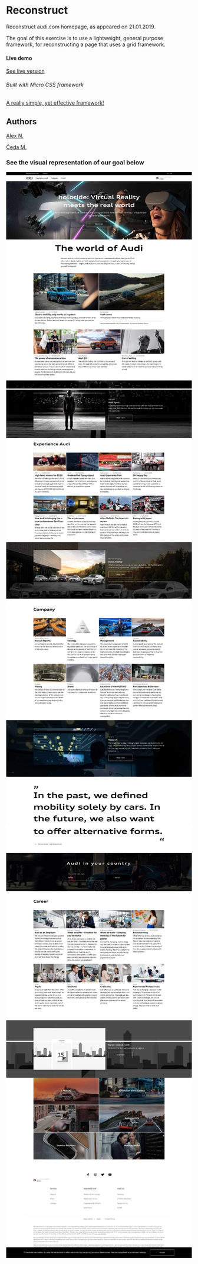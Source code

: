 # Reconstruct
Reconstruct audi.com homepage,
as appeared on 21.01.2019.


The goal of this exercise is to use a lightweight, general purpose framework, for reconstructing a page that uses a grid framework.

#### Live demo

[See live version](https://rawcdn.githack.com/Chedak/reconstruct/0254e8291402c39fb7f583767ec699dc33fdb3ea/index.html)

###### Built with Micro CSS framework
[A really simple, yet effective framework!](https://github.com/nikitin2009/micro-css-framework)


## Authors
[Alex N.](https://github.com/nikitin2009)

[Čeda M.](https://github.com/Chedak)


### See the visual representation of our goal below
![alt text](https://github.com/Chedak/reconstruct/blob/dev/files%20not%20needed%20by%20project%20requirements/snap1.jpg?raw=true)
![alt text](https://github.com/Chedak/reconstruct/blob/dev/files%20not%20needed%20by%20project%20requirements/snap2.jpg?raw=true)
![alt text](https://github.com/Chedak/reconstruct/blob/dev/files%20not%20needed%20by%20project%20requirements/snap3.jpg?raw=true)
![alt text](https://github.com/Chedak/reconstruct/blob/dev/files%20not%20needed%20by%20project%20requirements/snap4.jpg?raw=true)
![alt text](https://github.com/Chedak/reconstruct/blob/dev/files%20not%20needed%20by%20project%20requirements/snap5.jpg?raw=true)
